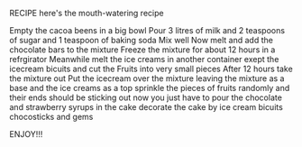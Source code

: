 RECIPE                                                               here's the mouth-watering recipe 

Empty the cacoa beens in a big bowl 
Pour 3 litres of milk and 2 teaspoons of sugar and 1 teaspoon of baking soda
Mix well 
Now melt and add the chocolate bars to the mixture 
Freeze the mixture for about 12 hours in a refrgirator
Meanwhile melt the ice creams in another container exept the icecream bicuits and cut the Fruits into very small pieces 
After 12 hours take the mixture out 
Put the icecream over the mixture leaving the mixture as a base and the ice creams as a top
sprinkle the pieces of fruits randomly and their ends should be sticking out
now you just have to pour the chocolate and strawberry syrups in the cake
decorate the cake by ice cream bicuits chocosticks and gems

ENJOY!!!